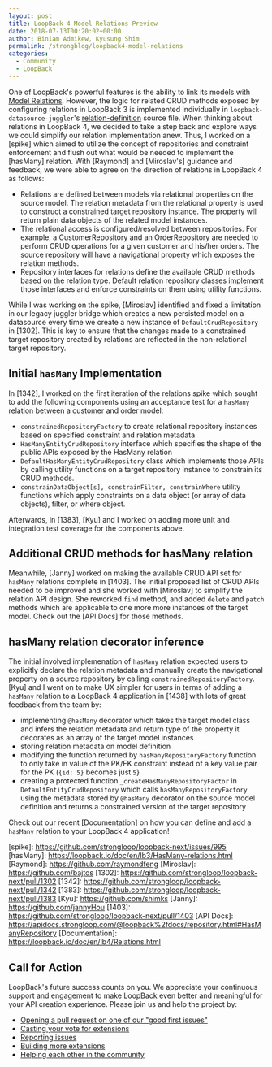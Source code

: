 ```yaml
---
layout: post
title: LoopBack 4 Model Relations Preview
date: 2018-07-13T00:20:02+00:00
author: Biniam Admikew, Kyusung Shim
permalink: /strongblog/loopback4-model-relations
categories:
  - Community
  - LoopBack
---
```



One of LoopBack's powerful features is the ability to link its models with
[Model Relations]. However, the logic for related CRUD methods exposed by
configuring relations in LoopBack 3 is implemented individually in
`loopback-datasource-juggler`'s [relation-definition] source file. When thinking
about relations in LoopBack 4, we decided to take a step back and explore ways
we could simplify our relation implementation anew. Thus, I worked on a [spike]
which aimed to utilize the concept of repositories and constraint enforcement
and flush out what would be needed to implement the [hasMany] relation. With
[Raymond] and [Miroslav's] guidance and feedback, we were able to agree on the
direction of relations in LoopBack 4 as follows:

- Relations are defined between models via relational properties on the source
  model. The relation metadata from the relational property is used to construct
  a constrained target repository instance. The property will return plain data
  objects of the related model instances.
- The relational access is configured/resolved between repositories. For
  example, a CustomerRepository and an OrderRepository are needed to perform
  CRUD operations for a given customer and his/her orders. The source repository
  will have a navigational property which exposes the relation methods.
- Repository interfaces for relations define the available CRUD methods based on
  the relation type. Default relation repository classes implement those
  interfaces and enforce constraints on them using utility functions.

While I was working on the spike, [Miroslav] identified and fixed a limitation
in our legacy juggler bridge which creates a new persisted model on a datasource
every time we create a new instance of `DefaultCrudRepository` in [1302]. This
is key to ensure that the changes made to a constrained target repository
created by relations are reflected in the non-relational target repository.

## Initial `hasMany` Implementation

In [1342], I worked on the first iteration of the relations spike which sought
to add the following components using an acceptance test for a `hasMany`
relation between a customer and order model:

- `constrainedRepositoryFactory` to create relational repository instances based
  on specified constraint and relation metadata
- `HasManyEntityCrudRepository` interface which specifies the shape of the
  public APIs exposed by the HasMany relation
- `DefaultHasManyEntityCrudRepository` class which implements those APIs by
  calling utility functions on a target repository instance to constrain its
  CRUD methods. 
- `constrainDataObject[s], constrainFilter, constrainWhere` utility functions
  which apply constraints on a data object (or array of data objects), filter,
  or where object.

Afterwards, in [1383], [Kyu] and I worked on adding more unit and integration
test coverage for the components above. 

## Additional CRUD methods for hasMany relation

Meanwhile, [Janny] worked on making the available CRUD API set for `hasMany`
relations complete in [1403]. The initial proposed list of CRUD APIs needed to
be improved and she worked with [Miroslav] to simplify the relation API design.
She reworked `find` method, and added `delete` and `patch` methods which are
applicable to one more more instances of the target model. Check out the [API
Docs] for those methods.


## hasMany relation decorator inference

The initial involved implemenation of `hasMany` relation expected users to
explicitly declare the relation metadata and manually create the navigational
property on a source repository by calling `constrainedRepositoryFactory`. [Kyu]
and I went on to make UX simpler for users in terms of adding a `hasMany`
relation to a LoopBack 4 application in [1438] with lots of great feedback from
the team by:

- implementing `@hasMany` decorator which takes the target model class and
  infers the relation metadata and return type of the property it decorates as
  an array of the target model instances
- storing relation metadata on model definition
- modifying the function returned by `hasManyRepositoryFactory` function to only
  take in value of the PK/FK constraint instead of a key value pair for the PK
  (`{id: 5}` becomes just `5`}
- creating a protected function `_createHasManyRepositoryFactor` in
  `DefaultEntityCrudRepository` which calls `hasManyRepositoryFactory` using the
  metadata stored by `@hasMany` decorator on the source model definition and
  returns a constrained version of the target repository


Check out our recent [Documentation] on how you can define and add a `hasMany`
relation to your LoopBack 4 application!

[Model Relations]: https://loopback.io/doc/en/lb3/Creating-model-relations.html
[relation-definition]:
https://github.com/strongloop/loopback-datasource-juggler/blob/master/lib/relation-definition.js
[spike]: https://github.com/strongloop/loopback-next/issues/995 [hasMany]:
https://loopback.io/doc/en/lb3/HasMany-relations.html [Raymond]:
https://github.com/raymondfeng [Miroslav]: https://github.com/bajtos [1302]:
https://github.com/strongloop/loopback-next/pull/1302 [1342]:
https://github.com/strongloop/loopback-next/pull/1342 [1383]:
https://github.com/strongloop/loopback-next/pull/1383 [Kyu]:
https://github.com/shimks [Janny]: https://github.com/jannyHou [1403]:
https://github.com/strongloop/loopback-next/pull/1403 [API Docs]:
https://apidocs.strongloop.com/@loopback%2fdocs/repository.html#HasManyRepository
[Documentation]: https://loopback.io/doc/en/lb4/Relations.html

## Call for Action

LoopBack's future success counts on you. We appreciate your continuous support and engagement to make LoopBack even better and meaningful for your API creation experience. Please join us and help the project by:

- [Opening a pull request on one of our "good first issues"](https://github.com/strongloop/loopback-next/labels/good%20first%20issue)
- [Casting your vote for extensions](https://github.com/strongloop/loopback-next/issues/512)
- [Reporting issues](https://github.com/strongloop/loopback-next/issues)
- [Building more extensions](https://github.com/strongloop/loopback-next/issues/647)
- [Helping each other in the community](https://groups.google.com/forum/#!forum/loopbackjs)